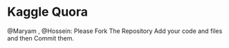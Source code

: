 # Kaggle Quora
@Maryam , @Hossein: Please Fork The  Repository
Add your code and files and then Commit them.
